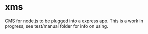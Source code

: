 xms
===

CMS for node.js to be plugged into a express app. This is a work in progress, see test/manual folder for info on using.
